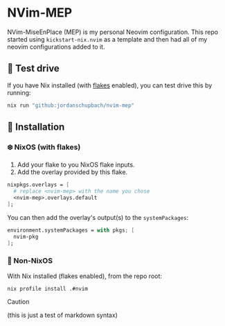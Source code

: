 # NVim-MEP


NVim-MiseEnPlace (MEP) is my personal Neovim configuration.
This repo started using `kickstart-nix.nvim` as a template and
then had all of my neovim configurations added to it.

## :blue_car: Test drive

If you have Nix installed (with [flakes](https://wiki.nixos.org/wiki/Flakes) enabled),
you can test drive this by running:

```sh
nix run "github:jordanschupbach/nvim-mep"
```

## :floppy_disk: Installation

### :snowflake: NixOS (with flakes)

1. Add your flake to you NixOS flake inputs.
2. Add the overlay provided by this flake.

```nix
nixpkgs.overlays = [
  # replace <nvim-mep> with the name you chose
  <nvim-mep>.overlays.default
];
```

You can then add the overlay's output(s) to the `systemPackages`:

```nix
environment.systemPackages = with pkgs; [
  nvim-pkg
];
```

### :penguin: Non-NixOS

With Nix installed (flakes enabled), from the repo root:

```console
nix profile install .#nvim
```

> [!CAUTION]
> (this is just a test of markdown syntax)


